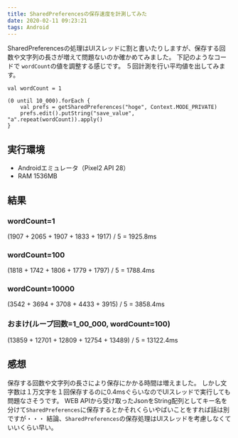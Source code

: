 ```yaml
---
title: SharedPreferencesの保存速度を計測してみた
date: 2020-02-11 09:23:21
tags: Android
---
```


SharedPreferencesの処理はUIスレッドに割と書いたりしますが、保存する回数や文字列の長さが増えて問題ないのか確かめてみました。
下記のようなコードで `wordCount`の値を調整する感じです。
５回計測を行い平均値を出してみます。

```
val wordCount = 1

(0 until 10_000).forEach {
    val prefs = getSharedPreferences("hoge", Context.MODE_PRIVATE)
    prefs.edit().putString("save_value", "a".repeat(wordCount)).apply()
}
```
## 実行環境
- Androidエミュレータ（Pixel2 API 28）
- RAM 1536MB

## 結果
### wordCount=1
(1907 + 2065 + 1907 + 1833 + 1917) / 5 = 1925.8ms

### wordCount=100
(1818 + 1742 + 1806 + 1779 + 1797) / 5 = 1788.4ms

### wordCount=10000
(3542 + 3694 + 3708 + 4433 + 3915) / 5 = 3858.4ms

### おまけ(ループ回数=1_00_000, wordCount=100)
(13859 + 12701 + 12809 + 12754 + 13489) / 5 = 13122.4ms

## 感想
保存する回数や文字列の長さにより保存にかかる時間は増えました。
しかし文字数は１万文字を１回保存するのに0.4msぐらいなのでUIスレッドで実行しても問題なさそうです。
WEB APIから受け取ったJsonをString配列としてキー名を分けて`SharedPreferences`に保存するとかそれくらいやばいことをすれば話は別ですが・・・
結論、`SharedPreferences`の保存処理はUIスレッドを考慮しなくていいくらい早い。
